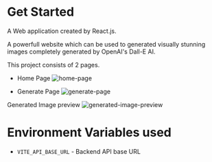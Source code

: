 # Get Started
A Web application created by React.js. 

A powerfull website which can be used to generated visually stunning images completely generated by OpenAI's Dall-E AI.

This project consists of 2 pages.
- Home Page
![home-page](https://user-images.githubusercontent.com/59859592/219848903-534676c5-6069-4ef7-8d42-a89cd7345856.png)

- Generate Page
![generate-page](https://user-images.githubusercontent.com/59859592/219848911-6b8a83e1-4212-40f0-abd5-706066793c6b.png)

Generated Image preview
![generated-image-preview](https://user-images.githubusercontent.com/59859592/219848926-b10c3275-13c4-42a8-9978-4200c7dc89f1.png)


# Environment Variables used
- `VITE_API_BASE_URL` - Backend API base URL

